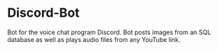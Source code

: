 # Discord-Bot
Bot for the voice chat program Discord. Bot posts images from an SQL database as well as plays audio files from any YouTube link.
